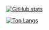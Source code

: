 [![GitHub stats](https://github-readme-stats.vercel.app/api?username=pr-song&show_icons=true&theme=tokyonight)](https://github.com/pr-song/github-readme-stats)

[![Top Langs](https://github-readme-stats.vercel.app/api/top-langs/?username=pr-song&langs_count=8&layout=compact&theme=tokyonight)](https://github.com/pr-song/github-readme-stats)
<!---
pr-song/pr-song is a ✨ special ✨ repository because its `README.md` (this file) appears on your GitHub profile.
You can click the Preview link to take a look at your changes.
--->
